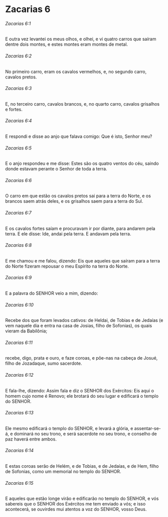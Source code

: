 # Zacarias 6

###### Zacarias 6:1

E outra vez levantei os meus olhos, e olhei, e vi quatro carros que saíram dentre dois montes, e estes montes eram montes de metal.

###### Zacarias 6:2

No primeiro carro, eram os cavalos vermelhos, e, no segundo carro, cavalos pretos.

###### Zacarias 6:3

E, no terceiro carro, cavalos brancos, e, no quarto carro, cavalos grisalhos e fortes.

###### Zacarias 6:4

E respondi e disse ao anjo que falava comigo: Que é isto, Senhor meu?

###### Zacarias 6:5

E o anjo respondeu e me disse: Estes são os quatro ventos do céu, saindo donde estavam perante o Senhor de toda a terra.

###### Zacarias 6:6

O carro em que estão os cavalos pretos sai para a terra do Norte, e os brancos saem atrás deles, e os grisalhos saem para a terra do Sul.

###### Zacarias 6:7

E os cavalos fortes saíam e procuravam ir por diante, para andarem pela terra. E ele disse: Ide, andai pela terra. E andavam pela terra.

###### Zacarias 6:8

E me chamou e me falou, dizendo: Eis que aqueles que saíram para a terra do Norte fizeram repousar o meu Espírito na terra do Norte.

###### Zacarias 6:9

E a palavra do SENHOR veio a mim, dizendo:

###### Zacarias 6:10

Recebe dos que foram levados cativos: de Heldai, de Tobias e de Jedaías (e vem naquele dia e entra na casa de Josias, filho de Sofonias), os quais vieram da Babilônia;

###### Zacarias 6:11

recebe, digo, prata e ouro, e faze coroas, e põe-nas na cabeça de Josué, filho de Jozadaque, sumo sacerdote.

###### Zacarias 6:12

E fala-lhe, dizendo: Assim fala e diz o SENHOR dos Exércitos: Eis aqui o homem cujo nome é Renovo; ele brotará do seu lugar e edificará o templo do SENHOR.

###### Zacarias 6:13

Ele mesmo edificará o templo do SENHOR, e levará a glória, e assentar-se-á, e dominará no seu trono, e será sacerdote no seu trono, e conselho de paz haverá entre ambos.

###### Zacarias 6:14

E estas coroas serão de Helém, e de Tobias, e de Jedaías, e de Hem, filho de Sofonias, como um memorial no templo do SENHOR.

###### Zacarias 6:15

E aqueles que estão longe virão e edificarão no templo do SENHOR, e vós sabereis que o SENHOR dos Exércitos me tem enviado a vós; e isso acontecerá, se ouvirdes mui atentos a voz do SENHOR, vosso Deus.

